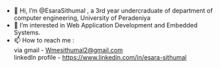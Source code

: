 - 👋 Hi, I’m @EsaraSithumal , a 3rd year undercraduate of department of computer engineering, University of Peradeniya
- 👀 I’m interested in Web Application Development and Embedded Systems.
- 📫 How to reach me :</br>
            via gmail - Wmesithumal2@gmail.com </br>
            linkedIn profile - https://www.linkedin.com/in/esara-sithumal
<!---
EsaraSithumal/EsaraSithumal is a ✨ special ✨ repository because its `README.md` (this file) appears on your GitHub profile.
You can click the Preview link to take a look at your changes.
--->
